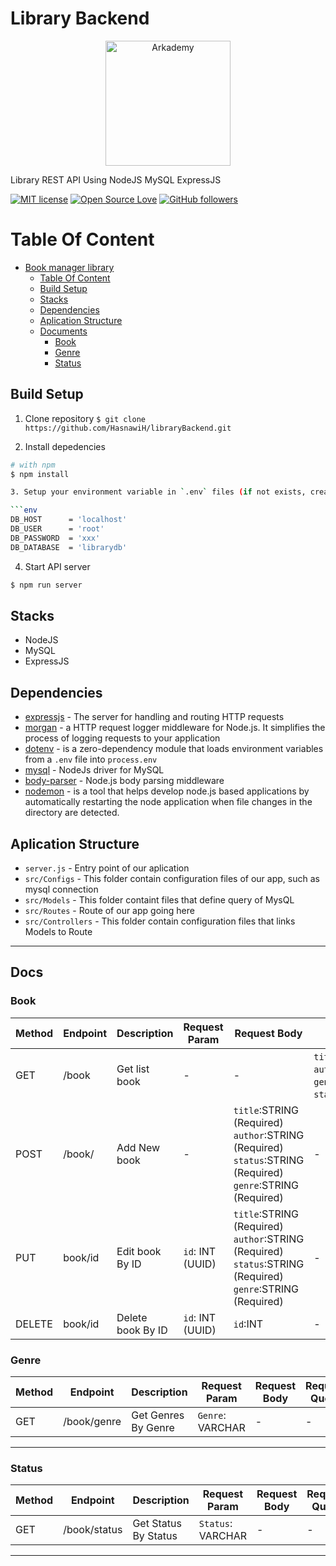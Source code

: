 # Library Backend

<p align = "center"><a href="https://www.arkademy.com/" target="blank"><img src="https://www.arkademy.com/img/logo%20arkademy-01.9c1222ba.png" width="200" alt="Arkademy" /></a></p>

Library REST API Using NodeJS MySQL ExpressJS

[![MIT license](http://img.shields.io/badge/license-MIT-brightgreen.svg)](http://opensource.org/licenses/MIT)
[![Open Source Love](https://badges.frapsoft.com/os/v1/open-source.svg?v=102)](https://github.com/ellerbrock/open-source-badge/)
[![GitHub followers](https://img.shields.io/github/followers/iyansr?style=social)](https://github.com/HasnawiH?tab=followers)

# Table Of Content

- [Book manager library](#book-manager-library)
  - [Table Of Content](#table-of-content)
  - [Build Setup](#build-setup)
  - [Stacks](#stacks)
  - [Dependencies](#dependencies)
  - [Aplication Structure](#aplication-Structure)
  - [Documents](#docs)
    - [Book](#Book)
    - [Genre](#genre)
    - [Status](#status)

## Build Setup

1. Clone repository
   `$ git clone https://github.com/HasnawiH/libraryBackend.git`

2. Install depedencies

````bash
# with npm
$ npm install

3. Setup your environment variable in `.env` files (if not exists, create your own).

```env
DB_HOST      = 'localhost'
DB_USER      = 'root'
DB_PASSWORD  = 'xxx'
DB_DATABASE  = 'librarydb'
````

4. Start API server

```bash
$ npm run server
```

## Stacks

- NodeJS
- MySQL
- ExpressJS

## Dependencies

- [expressjs](https://www.npmjs.com/package/express) - The server for handling and routing HTTP requests
- [morgan](https://www.npmjs.com/package/morgan) - a HTTP request logger middleware for Node.js. It simplifies the process of logging requests to your application
- [dotenv](https://www.npmjs.com/package/dotenv) - is a zero-dependency module that loads environment variables from a `.env` file into `process.env`
- [mysql](https://www.npmjs.com/package/mysql) - NodeJs driver for MySQL
- [body-parser](https://www.npmjs.com/package/body-parser) - Node.js body parsing middleware
- [nodemon](https://www.npmjs.com/package/nodemon) - is a tool that helps develop node.js based applications by automatically restarting the node application when file changes in the directory are detected.

## Aplication Structure

- `server.js` - Entry point of our aplication
- `src/Configs` - This folder contain configuration files of our app, such as mysql connection
- `src/Models` - This folder containt files that define query of MysQL
- `src/Routes` - Route of our app going here
- `src/Controllers` - This folder contain configuration files that links Models to Route

---

## Docs

### **Book**

| Method | Endpoint | Description       | Request Param    | Request Body                                                                                              | Request Query                                                  |
| ------ | -------- | ----------------- | ---------------- | --------------------------------------------------------------------------------------------------------- | -------------------------------------------------------------- |
| GET    | /book    | Get list book     | -                | -                                                                                                         | `title`:STRING `author`:STRING `genre`: STRING `status`:STRING |
| POST   | /book/   | Add New book      | -                | `title`:STRING (Required) `author`:STRING (Required) `status`:STRING (Required) `genre`:STRING (Required) | -                                                              |
| PUT    | book/id  | Edit book By ID   | `id`: INT (UUID) | `title`:STRING (Required) `author`:STRING (Required) `status`:STRING (Required) `genre`:STRING (Required) | -                                                              |
| DELETE | book/id  | Delete book By ID | `id`: INT (UUID) | `id`:INT                                                                                                  | -                                                              |

### **Genre**

| Method | Endpoint    | Description         | Request Param    | Request Body | Request Query |
| ------ | ----------- | ------------------- | ---------------- | ------------ | ------------- |
| GET    | /book/genre | Get Genres By Genre | `Genre`: VARCHAR | -            | -             |

---

### **Status**

| Method | Endpoint     | Description          | Request Param     | Request Body | Request Query |
| ------ | ------------ | -------------------- | ----------------- | ------------ | ------------- |
| GET    | /book/status | Get Status By Status | `Status`: VARCHAR | -            | -             |

---
